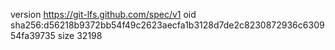version https://git-lfs.github.com/spec/v1
oid sha256:d56218b9372bb54f49c2623aecfa1b3128d7de2c8230872936c630954fa39735
size 32198
